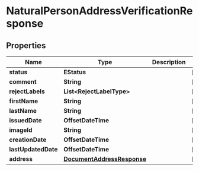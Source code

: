 

# NaturalPersonAddressVerificationResponse


## Properties

| Name | Type | Description | Notes |
|------------ | ------------- | ------------- | -------------|
|**status** | **EStatus** |  |  [optional] |
|**comment** | **String** |  |  [optional] |
|**rejectLabels** | **List&lt;RejectLabelType&gt;** |  |  [optional] |
|**firstName** | **String** |  |  [optional] |
|**lastName** | **String** |  |  [optional] |
|**issuedDate** | **OffsetDateTime** |  |  [optional] |
|**imageId** | **String** |  |  [optional] |
|**creationDate** | **OffsetDateTime** |  |  [optional] |
|**lastUpdatedDate** | **OffsetDateTime** |  |  [optional] |
|**address** | [**DocumentAddressResponse**](DocumentAddressResponse.md) |  |  [optional] |



